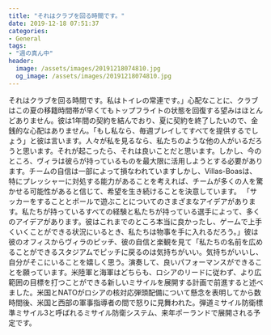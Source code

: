 ```yaml
---
title: "それはクラブを回る時間です。"
date: 2019-12-18 07:51:37
categories:
- General
tags:
- "週の真ん中"
header:
  image: /assets/images/20191218074810.jpg
  og_image: /assets/images/20191218074810.jpg
---
```


それはクラブを回る時間です。私はトイレの常連です。」心配なことに、クラブはこの夏の移籍時間帯が早くてもトップフライトの状態を回復する望みはほとんどありません。彼は1年間の契約を結んでおり、夏に契約を終了したいので、金銭的な心配はありません。「もし私なら、毎週プレイしてすべてを提供するでしょう」と彼は言います。人々が私を見るなら、私たちのような他の人がいるだろうと思います。それが起こったら、それは良いことだと思います。しかし、今のところ、ヴィラは彼らが持っているものを最大限に活用しようとする必要があります。チームの自信は一部によって損なわれていますしかし、Villas-Boasは、特にプレッシャーに対処する能力があることを考えれば、チームが多くの人を驚かせる可能性があると信じて、希望を生き続けることを決意しています。 「サッカーをすることとボールで遊ぶことについてのさまざまなアイデアがあります。私たちが持っているすべての経験と私たちが持っている選手によって、多くのアイデアがあります。彼はこれまでのところ本当に良かったし、ゲームで上手くいくことができる状況にいるとき、私たちは物事を手に入れるだろう。」彼は彼のオフィスからヴィラのピッチ、彼の自信と楽観を見て「私たちの名前を広めることができるスタジアムでピッチに戻るのは気持ちがいい。気持ちがいいし、自分がそこにいることを嬉しく思う。演奏して、良いパフォーマンスができることを願っています。米陸軍と海軍はどちらも、ロシアのリードに従わず、より広範囲の目標を打つことができる新しいミサイルを展開する計画で前進すると述べました。米国とNATOがロシアの核対応弾頭配備について懸念を表明してから数時間後、米国と西部の軍事指導者の間で怒りに見舞われた。弾道ミサイル防衛標準ミサイル3と呼ばれるミサイル防衛システム、来年ポーランドで展開される予定です。
